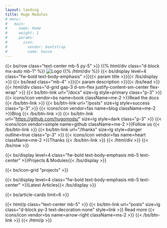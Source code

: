```yaml
---
layout: landing
title: Hugo Modules
# menu:
#   main:
#     name: Home
#     weight: 1
#     params:
#       icon:
#         vendor: bootstrap
#         name: house
---
```


{{< bs/row class="text-center mb-5 py-5" >}}
  {{% html/div class="d-block mx-auto mb-1" %}}
  ![Logo](/images/logo.png?height=120px)
  {{% /html/div %}}
  {{< bs/display level=4 class="fw-bold text-body-emphasis" >}}{{< param title >}}{{< /bs/display >}}
  {{< bs/lead class="mb-4" >}}{{< param description >}}{{< /bs/lead >}}
  {{< html/div class="d-grid gap-3 d-sm-flex justify-content-sm-center flex-wrap" >}}
    {{< bs/btn-link url="/docs" size=lg style=primary class="p-3" >}}
      {{< icons/icon vendor=bs name=book className=me-2 >}}Read the docs
    {{< /bs/btn-link >}}
    {{< bs/btn-link url="/posts" size=lg style=success class="p-3" >}}
      {{< icons/icon vendor=fas name=blog className=me-2 >}}Blog
    {{< /bs/btn-link >}}
    {{< bs/btn-link url="https://github.com/hugomods/" size=lg style=dark class="p-3" >}}
      {{< icons/icon vendor=simple name=github className=me-2 >}}Follow us
    {{< /bs/btn-link >}}
    {{< bs/btn-link url="/thanks" size=lg style=danger outline=true class="p-3" >}}
      {{< icons/icon vendor=fas name=heart className=me-2 >}}Thanks
    {{< /bs/btn-link >}}
  {{< /html/div >}}
{{< /bs/row >}}

{{< bs/display level=4 class="fw-bold text-body-emphasis mb-5 text-center" >}}Projects & Modules{{< /bs/display >}}

{{< bs/icon-grid "projects" >}}

{{< bs/display level=4 class="fw-bold text-body-emphasis mb-5 text-center" >}}Latest Articles{{< /bs/display >}}

{{< bs/article-cards limit=6 >}}

{{< html/p class="text-center mb-5" >}}
  {{< bs/btn-link url="posts" size=lg class="d-block py-3 text-decoration-none" style=link >}}
    Read more {{< icons/icon vendor=bs name=arrow-right className=ms-2 >}}
  {{< /bs/btn-link >}}
{{< /html/p >}}
